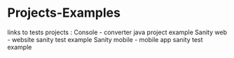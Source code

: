 # Projects-Examples
links to tests projects :
Console - converter java project example
Sanity web - website sanity test example
Sanity mobile - mobile app sanity test example
